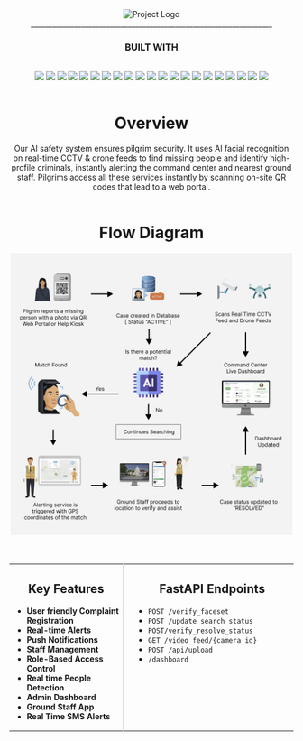 <div align="center">
  <img src="https://github.com/ShanmugaRamana/project-rakshak/blob/main/public/images/rakshak_logo.png" alt="Project Logo" width="200"><br>
   ___________________________________________________________________
  <strong><h3>BUILT WITH</h3></strong>
<br>
<img src="https://img.shields.io/badge/Python-3776AB?style=for-the-badge&logo=python&logoColor=white" />
<img src="https://img.shields.io/badge/YOLOv11-00FFFF?style=for-the-badge&logo=ai&logoColor=black" />
<img src="https://img.shields.io/badge/Node.js-339933?style=for-the-badge&logo=nodedotjs&logoColor=white" />
<img src="https://img.shields.io/badge/FastAPI-009688?style=for-the-badge&logo=fastapi&logoColor=white" />
<img src="https://img.shields.io/badge/Express.js-000000?style=for-the-badge&logo=express&logoColor=white" />
<img src="https://img.shields.io/badge/MongoDB-4EA94B?style=for-the-badge&logo=mongodb&logoColor=white" />
<img src="https://img.shields.io/badge/Mongoose-880000?style=for-the-badge&logo=mongoose&logoColor=white" />
<img src="https://img.shields.io/badge/Socket.IO-010101?style=for-the-badge&logo=socketdotio&logoColor=white" />
<img src="https://img.shields.io/badge/JWT-000000?style=for-the-badge&logo=jsonwebtokens&logoColor=white" />
<img src="https://img.shields.io/badge/bcrypt.js-003A70?style=for-the-badge" />
<img src="https://img.shields.io/badge/Firebase-FFCA28?style=for-the-badge&logo=firebase&logoColor=black" />
<img src="https://img.shields.io/badge/ImageKit-0689D8?style=for-the-badge" />
<img src="https://img.shields.io/badge/Multer-333333?style=for-the-badge" />
<img src="https://img.shields.io/badge/EJS-3178C6?style=for-the-badge" />
<img src="https://img.shields.io/badge/JavaScript-F7DF1E?style=for-the-badge&logo=javascript&logoColor=black" />
<img src="https://img.shields.io/badge/React_Native-20232A?style=for-the-badge&logo=react&logoColor=61DAFB" />
<img src="https://img.shields.io/badge/TypeScript-3178C6?style=for-the-badge&logo=typescript&logoColor=white" />
<img src="https://img.shields.io/badge/TSX-3178C6?style=for-the-badge&logo=react&logoColor=61DAFB" />
<img src="https://img.shields.io/badge/InsightFace-0A7EB2?style=for-the-badge&logo=ai&logoColor=white" />
<img src="https://img.shields.io/badge/Twilio-F22F46?style=for-the-badge&logo=twilio&logoColor=white" />
<img src="https://img.shields.io/badge/2FACTOR-4A90E2?style=for-the-badge&logo=authy&logoColor=white" /><br><br>



# Overview  

Our AI safety system ensures pilgrim security. It uses AI facial recognition on real-time CCTV & drone feeds to find missing people and identify high-profile criminals, instantly alerting the command center and nearest ground staff. Pilgrims access all these services instantly by scanning on-site QR codes that lead to a web portal.
<br><br>
# Flow Diagram  

<div align="center">
  <img src="https://github.com/ShanmugaRamana/ProjectRakshak-V1/blob/main/public/images/Frame%201%20(2).png" alt="Flow Diagram" width="500">
</div><br><br>
<table>
  <tr>
    <td valign="top" width="40%">

<h2><div align="center">
Key Features</div></h2>

- **User friendly Complaint Registration**  
- **Real-time Alerts**  
- **Push Notifications**  
- **Staff Management**  
- **Role-Based Access Control**  
- **Real time People Detection**  
- **Admin Dashboard**
- **Ground Staff App**
- **Real Time SMS Alerts**

</td>
<td valign="top" width="60%" style="border-left:1px solid #ccc; padding-left:20px;">

<h2><div align="center">
FastAPI Endpoints</div></h2>

- `POST /verify_faceset` 
- `POST /update_search_status`
- `POST/verify_resolve_status` 
- `GET /video_feed/{camera_id}` 
- `POST /api/upload`
- `/dashboard`
<br>
</td>
  </tr>
</table>

</div>


